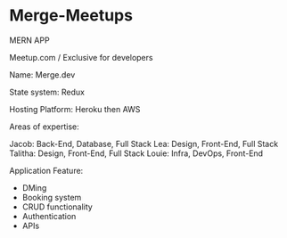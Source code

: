 # Merge-Meetups
MERN APP

Meetup.com / Exclusive for developers

Name: Merge.dev

State system: Redux

Hosting Platform: Heroku then AWS



Areas of expertise:

Jacob: Back-End, Database, Full Stack
Lea: Design, Front-End, Full Stack
Talitha: Design, Front-End, Full Stack
Louie: Infra, DevOps, Front-End



Application Feature:
- DMing
- Booking system
- CRUD functionality 
- Authentication
- APIs
